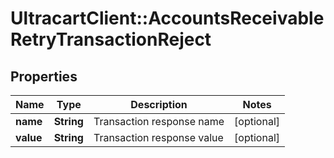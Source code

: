 # UltracartClient::AccountsReceivableRetryTransactionReject

## Properties
Name | Type | Description | Notes
------------ | ------------- | ------------- | -------------
**name** | **String** | Transaction response name | [optional] 
**value** | **String** | Transaction response value | [optional] 


